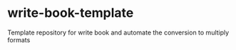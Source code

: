 # write-book-template
Template repository for write book and automate the conversion to multiply formats
